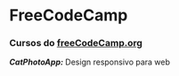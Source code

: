 # FreeCodeCamp
### Cursos do [freeCodeCamp.org](https://www.freecodecamp.org/)

***CatPhotoApp:***
Design responsivo para web

